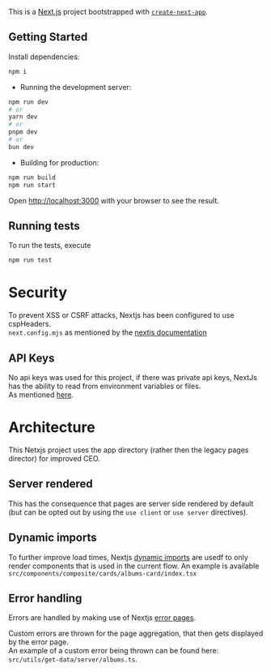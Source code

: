 This is a [Next.js](https://nextjs.org/) project bootstrapped with [`create-next-app`](https://github.com/vercel/next.js/tree/canary/packages/create-next-app).

## Getting Started
Install dependencies:  
```bash
npm i
```

- Running the development server:

```bash
npm run dev
# or
yarn dev
# or
pnpm dev
# or
bun dev
```

- Building for production:
```bash
npm run build
npm run start
```

Open [http://localhost:3000](http://localhost:3000) with your browser to see the result.

## Running tests
To run the tests, execute 
```bash
npm run test
```

# Security
To prevent XSS or CSRF attacks, Nextjs has been configured to use cspHeaders.  
`next.config.mjs` as mentioned by the [nextjs documentation](https://nextjs.org/docs/app/building-your-application/configuring/content-security-policy#without-nonces)

## API Keys
No api keys was used for this project, if there was private api keys, NextJs has the ability to read from environment variables or files.  
As mentioned [here](https://nextjs.org/docs/app/building-your-application/configuring/environment-variables).

# Architecture
This Netxjs project uses the app directory (rather then the legacy pages director) for improved CEO. 

## Server rendered 
This has the consequence that pages are server side rendered by default (but can be opted out by using the 
`use client` or `use server` directives).

## Dynamic imports
To further improve load times, Nextjs [dynamic imports](https://nextjs.org/docs/pages/building-your-application/optimizing/lazy-loading#nextdynamic) are usedf to only render components that is used in the current flow.
An example is available `src/components/composite/cards/albums-card/index.tsx`

## Error handling
Errors are handled by making use of Nextjs [error pages](https://nextjs.org/docs/app/building-your-application/routing/error-handling).

Custom errors are thrown for the page aggregation, that then gets displayed by the error page.  
An example of a custom error being thrown can be found here: `src/utils/get-data/server/albums.ts`.


